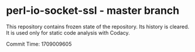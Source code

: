 # perl-io-socket-ssl - master branch

This repository contains frozen state of the repository.
Its history is cleared. It is used only for static code
analysis with Codacy.

Commit Time: 1709009605
